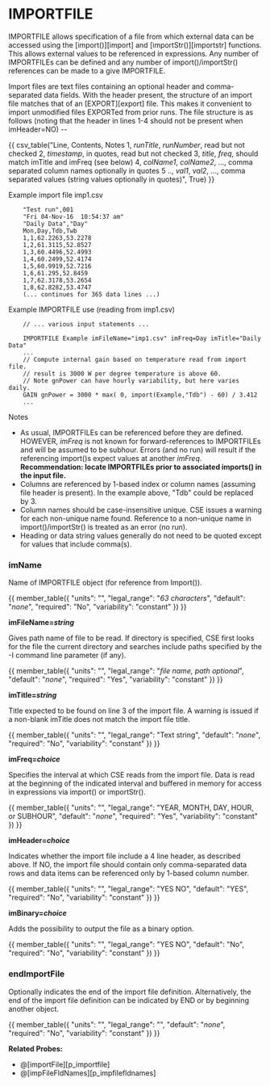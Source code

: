 # IMPORTFILE

IMPORTFILE allows specification of a file from which external data can be accessed using the [import()][import] and [importStr()][importstr] functions. This allows external values to be referenced in expressions.  Any number of IMPORTFILEs can be defined and any number of import()/importStr() references can be made to a give IMPORTFILE.

Import files are text files containing an optional header and comma-separated data fields.  With
the header present, the structure of an import file matches that of an [EXPORT][export] file.  This makes it convenient to import unmodified files EXPORTed from prior runs.  The file structure is as follows (noting that the header in lines 1-4 should not be present when imHeader=NO) --

{{ csv_table("Line,      Contents,                            Notes
  1,         *runTitle*&comma; *runNumber*,       read but not checked
  2,         *timestamp*,                         in quotes&comma; read but not checked
  3,         *title*&comma; *freq*,               should match imTitle and imFreq (see below)
  4,         *colName1*&comma; *colName2*&comma; ...,    comma separated column names optionally in quotes
  5 ..,      *val1*&comma; *val2*&comma; ...,            comma separated values (string values optionally in quotes)", True)
}}

Example import file imp1.csv

        "Test run",001
        "Fri 04-Nov-16  10:54:37 am"
        "Daily Data","Day"
        Mon,Day,Tdb,Twb
        1,1,62.2263,53.2278
        1,2,61.3115,52.8527
        1,3,60.4496,52.4993
        1,4,60.2499,52.4174
        1,5,60.9919,52.7216
        1,6,61.295,52.8459
        1,7,62.3178,53.2654
        1,8,62.8282,53.4747
        (... continues for 365 data lines ...)

Example IMPORTFILE use (reading from imp1.csv)

        // ... various input statements ...

        IMPORTFILE Example imFileName="imp1.csv" imFreq=Day imTitle="Daily Data"
        ...
        // Compute internal gain based on temperature read from import file.
        // result is 3000 W per degree temperature is above 60.
        // Note gnPower can have hourly variability, but here varies daily.
        GAIN gnPower = 3000 * max( 0, import(Example,"Tdb") - 60) / 3.412
        ...

Notes

 * As usual, IMPORTFILEs can be referenced before they are defined.  HOWEVER, *imFreq* is not known for forward-references to IMPORTFILEs and will be assumed to be subhour.  Errors (and no run) will result if the referencing import()s expect values at another *imFreq*.  **Recommendation: locate IMPORTFILEs prior to associated imports() in the input file.**
 * Columns are referenced by 1-based index or column names (assuming file header is present).
 In the example above, "Tdb" could be replaced by 3.
 * Column names should be case-insensitive unique.  CSE issues a warning for each non-unique name found. Reference to a non-unique name in import()/importStr() is treated as an error (no run).
 * Heading or data string values generally do not need to be quoted except for values that include comma(s).



### imName

Name of IMPORTFILE object (for reference from Import()).

{{
  member_table({
    "units": "",
    "legal_range": "*63 characters*", 
    "default": "*none*",
    "required": "No",
    "variability": "constant" 
  })
}}

**imFileName=*string***

Gives path name of file to be read. If directory is specified, CSE first looks for the file the current directory and searches include paths specified by the -I command line parameter (if any).

{{
  member_table({
    "units": "",
    "legal_range": "*file name, path optional*", 
    "default": "*none*",
    "required": "Yes",
    "variability": "constant" 
  })
}}

**imTitle=*string***

Title expected to be found on line 3 of the import file.  A warning is issued if a non-blank imTitle does not match the import file title.

{{
  member_table({
    "units": "",
    "legal_range": "Text string", 
    "default": "*none*",
    "required": "No",
    "variability": "constant" 
  })
}}

**imFreq=*choice***

Specifies the interval at which CSE reads from the import file.  Data is read at the beginning of the indicated interval and buffered in memory for access in expressions via import() or importStr().

{{
  member_table({
    "units": "",
    "legal_range": "YEAR, MONTH, DAY, HOUR, or SUBHOUR", 
    "default": "*none*",
    "required": "Yes",
    "variability": "constant" 
  })
}}

**imHeader=*choice***

Indicates whether the import file include a 4 line header, as described above.  If NO, the import file
should contain only comma-separated data rows and data items can be referenced only by 1-based column number.

{{
  member_table({
    "units": "",
    "legal_range": "YES NO", 
    "default": "YES",
    "required": "No",
    "variability": "constant" 
  })
}}

**imBinary=*choice***

Adds the possibility to output the file as a binary option.

{{
  member_table({
    "units": "",
    "legal_range": "YES NO", 
    "default": "No",
    "required": "No",
    "variability": "constant" 
  })
}}

### endImportFile

Optionally indicates the end of the import file definition. Alternatively, the end of the import file definition can be indicated by END or by beginning another object.

{{
  member_table({
    "units": "",
    "legal_range": "", 
    "default": "*none*",
    "required": "No",
    "variability": "constant" 
  })
}}

**Related Probes:**

- @[importFile][p_importfile]
- @[impFileFldNames][p_impfilefldnames]
